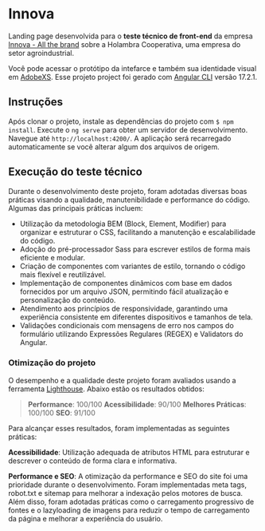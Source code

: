 # Innova

Landing page desenvolvida para o **teste técnico de front-end** da empresa [Innova - All the brand](https://aatb.com.br/) sobre a Holambra Cooperativa, uma empresa do setor agroindustrial.

Você pode acessar o protótipo da intefarce e também sua identidade visual em [AdobeXS](https://xd.adobe.com/view/1cf204a5-a446-4ac5-8e6d-690925097289-49a1/).
Esse projeto project foi gerado com [Angular CLI](https://github.com/angular/angular-cli) versão 17.2.1.

## Instruções

Após clonar o projeto, instale as dependências do projeto com `$ npm install`.
Execute o `ng serve` para obter um servidor de desenvolvimento. Navegue até `http://localhost:4200/`. A aplicação será recarregado automaticamente se você alterar algum dos arquivos de origem.

## Execução do teste técnico

Durante o desenvolvimento deste projeto, foram adotadas diversas boas práticas visando a qualidade, manutenibilidade e performance do código. Algumas das principais práticas incluem:

- Utilização da metodologia BEM (Block, Element, Modifier) para organizar e estruturar o CSS, facilitando a manutenção e escalabilidade do código.
- Adoção do pré-processador Sass para escrever estilos de forma mais eficiente e modular.
- Criação de componentes com variantes de estilo, tornando o código mais flexível e reutilizável.
- Implementação de componentes dinâmicos com base em dados fornecidos por um arquivo JSON, permitindo fácil atualização e personalização do conteúdo.
- Atendimento aos princípios de responsividade, garantindo uma experiência consistente em diferentes dispositivos e tamanhos de tela.
- Validações condicionais com mensagens de erro nos campos do formulário utilizando Expressões Regulares (REGEX) e Validators do Angular.

### Otimização do projeto

O desempenho e a qualidade deste projeto foram avaliados usando a ferramenta [Lighthouse](https://chromewebstore.google.com/detail/lighthouse/blipmdconlkpinefehnmjammfjpmpbjk?hl=pt-BR). Abaixo estão os resultados obtidos:

> **Performance**: 100/100
> **Acessibilidade**: 90/100
> **Melhores Práticas**: 100/100
> **SEO**: 91/100

Para alcançar esses resultados, foram implementadas as seguintes práticas:

**Acessibilidade**: Utilização adequada de atributos HTML para estruturar e descrever o conteúdo de forma clara e informativa.

**Performance e SEO**: A otimização da performance e SEO do site foi uma prioridade durante o desenvolvimento. Foram implementadas meta tags, robot.txt e sitemap para melhorar a indexação pelos motores de busca. Além disso, foram adotadas práticas como o carregamento progressivo de fontes e o lazyloading de imagens para reduzir o tempo de carregamento da página e melhorar a experiência do usuário.
